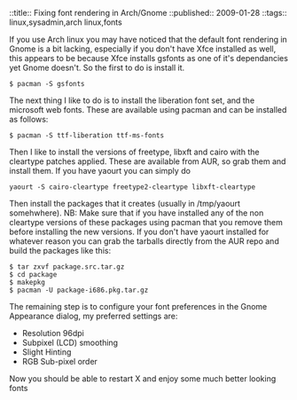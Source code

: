 ::title::       Fixing font rendering in Arch/Gnome
::published::   2009-01-28
::tags::        linux,sysadmin,arch linux,fonts

If you use Arch linux you may have noticed that the default font rendering in Gnome is a bit lacking, especially if you don't have Xfce installed as well, this appears to be because Xfce installs gsfonts as one of it's dependancies yet Gnome doesn't. So the first to do is install it.

    $ pacman -S gsfonts

The next thing I like to do is to install the liberation font set, and the microsoft web fonts. These are available using pacman and can be installed as follows:

    $ pacman -S ttf-liberation ttf-ms-fonts

Then I like to install the versions of freetype, libxft and cairo with the cleartype patches applied. These are available from AUR, so grab them and install them. If you have yaourt you can simply do

    yaourt -S cairo-cleartype freetype2-cleartype libxft-cleartype

Then install the packages that it creates (usually in /tmp/yaourt somehwhere). NB: Make sure that if you have installed any of the non cleartype versions of these packages using pacman that you remove them before installing the new versions.
If you don't have yaourt installed for whatever reason you can grab the tarballs directly from the AUR repo and build the packages like this:

    $ tar zxvf package.src.tar.gz
    $ cd package
    $ makepkg
    $ pacman -U package-i686.pkg.tar.gz

The remaining step is to configure your font preferences in the Gnome Appearance dialog, my preferred settings are: 

* Resolution 96dpi
* Subpixel (LCD) smoothing
* Slight Hinting
* RGB Sub-pixel order

Now you should be able to restart X and enjoy some much better looking fonts
